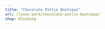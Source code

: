 ```yaml
---
title: "Chocolate Pattie Boutique"
url: /loves-park/chocolate-pattie-boutique/
shop: Kleidung
---
```

